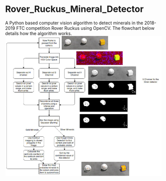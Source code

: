 # Rover_Ruckus_Mineral_Detector

A Python based computer vision algorithm to detect minerals in the 2018-2019 FTC competition Rover Ruckus using OpenCV. The flowchart below details how the algorithm works.
![flowchart](flowchart/flowchart.jpg)
